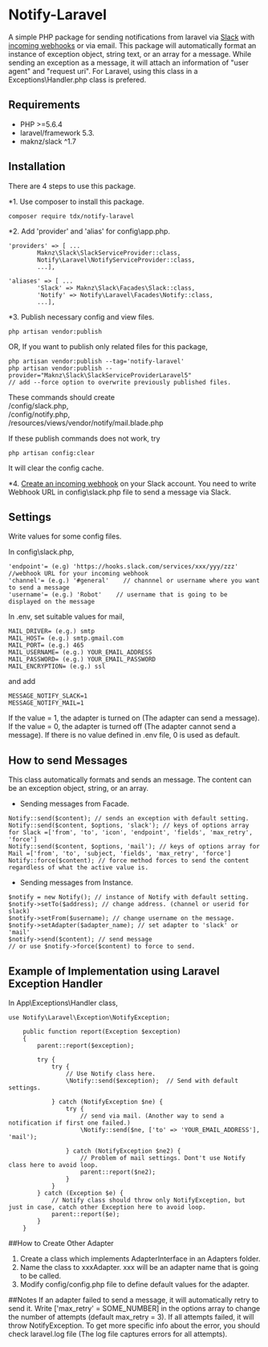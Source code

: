 # Notify-Laravel
A simple PHP package for sending notifications from laravel via [Slack](https://slack.com) with [incoming webhooks](https://my.slack.com/services/new/incoming-webhook) or via email.
This package will automatically format an instance of exception object, string text, or an array for a message.
While sending an exception as a message, it will attach an information of "user agent" and "request uri".
For Laravel, using this class in a Exceptions\Handler.php class is prefered.

## Requirements

* PHP >=5.6.4
* laravel/framework 5.3.
* maknz/slack ^1.7

## Installation

There are 4 steps to use this package.

*1. Use composer to install this package.

```
composer require tdx/notify-laravel
```

*2. Add 'provider' and 'alias' for config\app.php.
```
'providers' => [ ...
        Maknz\Slack\SlackServiceProvider::class,
        Notify\Laravel\NotifyServiceProvider::class,
        ...],
        
'aliases' => [ ...
        'Slack' => Maknz\Slack\Facades\Slack::class,
        'Notify' => Notify\Laravel\Facades\Notify::class,
        ...],
```

*3. Publish necessary config and view files.
```
php artisan vendor:publish
```
OR, 
If you want to publish only related files for this package,
```
php artisan vendor:publish --tag='notify-laravel'
php artisan vendor:publish --provider="Maknz\Slack\SlackServiceProviderLaravel5"
// add --force option to overwrite previously published files.
```

These commands should create  
/config/slack.php,  
/config/notify.php,  
/resources/views/vendor/notify/mail.blade.php



If these publish commands does not work, try 
```
php artisan config:clear
```
It will clear the config cache.


*4. [Create an incoming webhook](https://my.slack.com/services/new/incoming-webhook) on your Slack account. You need to write Webhook URL in config\slack.php file to send a message via Slack. 


## Settings
Write values for some config files.

In config\slack.php,
```
'endpoint'= (e.g) 'https://hooks.slack.com/services/xxx/yyy/zzz'    //webhook URL for your incoming webhook
'channel'= (e.g.) '#general'    // channnel or username where you want to send a message
'username'= (e.g.) 'Robot'    // username that is going to be displayed on the message
```

In .env, set suitable values for mail,
```
MAIL_DRIVER= (e.g.) smtp
MAIL_HOST= (e.g.) smtp.gmail.com
MAIL_PORT= (e.g.) 465
MAIL_USERNAME= (e.g.) YOUR_EMAIL_ADDRESS
MAIL_PASSWORD= (e.g.) YOUR_EMAIL_PASSWORD
MAIL_ENCRYPTION= (e.g.) ssl
```

and add
```
MESSAGE_NOTIFY_SLACK=1
MESSAGE_NOTIFY_MAIL=1
```
If the value = 1, the adapter is turned on (The adapter can send a message). If the value = 0, the adapter is turned off (The adapter cannot send a message). If there is no value defined in .env file, 0 is used as default.


## How to send Messages
This class automatically formats and sends an message. The content can be an exception object, string, or an array.

* Sending messages from Facade.
```
Notify::send($content); // sends an exception with default setting.
Notify::send($content, $options, 'slack'); // keys of options array for Slack =['from', 'to', 'icon', 'endpoint', 'fields', 'max_retry', 'force']
Notify::send($content, $options, 'mail'); // keys of options array for Mail =['from', 'to', 'subject, 'fields', 'max_retry', 'force'] 
Notify::force($content); // force method forces to send the content regardless of what the active value is.

```

* Sending messages from Instance.

```
$notify = new Notify(); // instance of Notify with default setting.
$notify->setTo($address); // change address. (channel or userid for slack)
$notify->setFrom($username); // change username on the message.
$notify->setAdapter($adapter_name); // set adapter to 'slack' or 'mail'
$notify->send($content); // send message
// or use $notify->force($content) to force to send.
```

## Example of Implementation using Laravel Exception Handler

In App\Exceptions\Handler class,
```
use Notify\Laravel\Exception\NotifyException;

    public function report(Exception $exception)
    {
        parent::report($exception);

        try {
            try {
                // Use Notify class here.
                \Notify::send($exception);  // Send with default settings.

            } catch (NotifyException $ne) {
                try {
                    // send via mail. (Another way to send a notification if first one failed.)
                    \Notify::send($ne, ['to' => 'YOUR_EMAIL_ADDRESS'], 'mail');

                } catch (NotifyException $ne2) {
                    // Problem of mail settings. Dont't use Notify class here to avoid loop.
                    parent::report($ne2);
                }
            }
        } catch (Exception $e) {
            // Notify class should throw only NotifyException, but just in case, catch other Exception here to avoid loop.
            parent::report($e);
        }
    }
```
    
##How to Create Other Adapter

1. Create a class which implements AdapterInterface in an Adapters folder.  
2. Name the class to xxxAdapter. xxx will be an adapter name that is going to be called.  
3. Modify config/config.php file to define default values for the adapter.  


##Notes
If an adapter failed to send a message, it will automatically retry to send it. Write ['max_retry' = SOME_NUMBER] in the options array to change the number of attempts (default max_retry = 3). If all attempts failed, it will throw NotifyException. To get more specific info about the error, you should check laravel.log file (The log file captures errors for all attempts).
